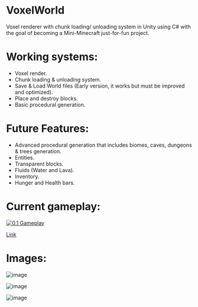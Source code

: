 # VoxelWorld
Voxel renderer with chunk loading/ unloading system in Unity using C# with the goal of becoming a Mini-Minecraft just-for-fun project.

# Working systems:
- Voxel render.
- Chunk loading & unloading system.
- Save & Load World files (Early version, it works but must be improved and optimized).
- Place and destroy blocks.
- Basic procedural generation.

# Future Features:
- Advanced procedural generation that includes biomes, caves, dungeons & trees generation.
- Entities.
- Transparent blocks.
- Fluids (Water and Lava).
- Inventory.
- Hunger and Health bars.


# Current gameplay:
[![0.1 Gameplay](http://img.youtube.com/vi/fiFy0Muv18w/0.jpg)](http://www.youtube.com/watch?v=fiFy0Muv18w "VoxelWorld 0.1 | Mini-Minecraft copy")
	
<a href="http://www.youtube.com/watch?v=fiFy0Muv18w" target="_blank" rel="noopener">Link</a>
# Images:
![image](https://user-images.githubusercontent.com/68129919/226719455-82e7e69a-e4be-4e0f-a716-074761a46c24.png)

![image](https://user-images.githubusercontent.com/68129919/226719616-44a94f58-7c86-4778-a21b-848c5c258564.png)

![image](https://user-images.githubusercontent.com/68129919/226719990-b90ea36e-2bae-4a51-96e1-17c37d17250b.png)

